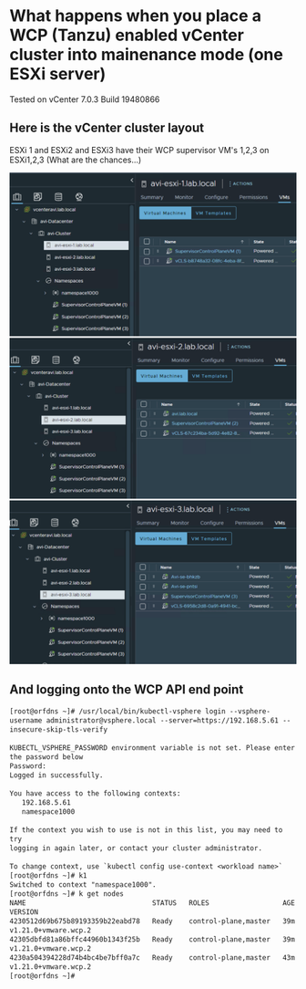 # What happens when you place a WCP (Tanzu) enabled vCenter cluster into mainenance mode (one ESXi server) 
Tested on vCenter 7.0.3 Build 19480866

## Here is the vCenter cluster layout 

ESXi 1 and ESXi2 and ESXi3 have their WCP supervisor VM's 1,2,3 on ESXi1,2,3 (What are the chances...) 

![Version](https://github.com/ogelbric/MaintenanceModeWCP_enabled/blob/main/ESXi1.png)
![Version](https://github.com/ogelbric/MaintenanceModeWCP_enabled/blob/main/ESXi2.png)
![Version](https://github.com/ogelbric/MaintenanceModeWCP_enabled/blob/main/ESXi3.png)

## And logging onto the WCP API end point

```
[root@orfdns ~]# /usr/local/bin/kubectl-vsphere login --vsphere-username administrator@vsphere.local --server=https://192.168.5.61 --insecure-skip-tls-verify

KUBECTL_VSPHERE_PASSWORD environment variable is not set. Please enter the password below
Password: 
Logged in successfully.

You have access to the following contexts:
   192.168.5.61
   namespace1000

If the context you wish to use is not in this list, you may need to try
logging in again later, or contact your cluster administrator.

To change context, use `kubectl config use-context <workload name>`
[root@orfdns ~]# k1
Switched to context "namespace1000".
[root@orfdns ~]# k get nodes
NAME                               STATUS   ROLES                  AGE   VERSION
4230512d69b675b89193359b22eabd78   Ready    control-plane,master   39m   v1.21.0+vmware.wcp.2
42305dbfd81a86bffc44960b1343f25b   Ready    control-plane,master   39m   v1.21.0+vmware.wcp.2
4230a504394228d74b4bc4be7bff0a7c   Ready    control-plane,master   43m   v1.21.0+vmware.wcp.2
[root@orfdns ~]# 
```


